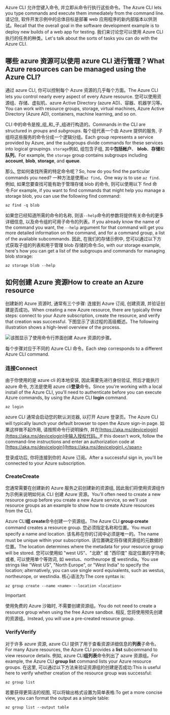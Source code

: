 <span data-ttu-id="773d5-101">Azure CLI 允许您键入命令, 并立即从命令行执行这些命令。</span><span class="sxs-lookup"><span data-stu-id="773d5-101">The Azure CLI lets you type commands and execute them immediately from the command line.</span></span> <span data-ttu-id="773d5-102">请记住, 软件开发示例中的总体目标是部署 web 应用程序的新内部版本以供测试。</span><span class="sxs-lookup"><span data-stu-id="773d5-102">Recall that the overall goal in the software development example is to deploy new builds of a web app for testing.</span></span> <span data-ttu-id="773d5-103">我们来讨论您可以使用 Azure CLI 执行的任务的种类。</span><span class="sxs-lookup"><span data-stu-id="773d5-103">Let's talk about the sorts of tasks you can do with the Azure CLI.</span></span>

## <a name="what-azure-resources-can-be-managed-using-the-azure-cli"></a><span data-ttu-id="773d5-104">哪些 azure 资源可以使用 azure CLI 进行管理？</span><span class="sxs-lookup"><span data-stu-id="773d5-104">What Azure resources can be managed using the Azure CLI?</span></span>

<span data-ttu-id="773d5-105">通过 azure CLI, 你可以控制每个 Azure 资源的几乎每个方面。</span><span class="sxs-lookup"><span data-stu-id="773d5-105">The Azure CLI lets you control nearly every aspect of every Azure resource.</span></span> <span data-ttu-id="773d5-106">您可以使用资源组、存储、虚拟机、azure Active Directory (azure AD)、容器、机器学习等。</span><span class="sxs-lookup"><span data-stu-id="773d5-106">You can work with resource groups, storage, virtual machines, Azure Active Directory (Azure AD), containers, machine learning, and so on.</span></span>

<span data-ttu-id="773d5-107">CLI 中的命令是按_组_和_子_组进行构造的。</span><span class="sxs-lookup"><span data-stu-id="773d5-107">Commands in the CLI are structured in _groups_ and _subgroups_.</span></span> <span data-ttu-id="773d5-108">每个组代表一个由 Azure 提供的服务, 子组将这些服务的命令分成一个逻辑分组。</span><span class="sxs-lookup"><span data-stu-id="773d5-108">Each group represents a service provided by Azure, and the subgroups divide commands for these services into logical groupings.</span></span> <span data-ttu-id="773d5-109">`storage`例如, 组包含子组, 其中**包括帐户**、 **blob**、**存储**和**队列**。</span><span class="sxs-lookup"><span data-stu-id="773d5-109">For example, the `storage` group contains subgroups including **account**, **blob**, **storage**, and **queue**.</span></span>

<span data-ttu-id="773d5-110">那么, 您如何查找所需的特定命令呢？</span><span class="sxs-lookup"><span data-stu-id="773d5-110">So, how do you find the particular commands you need?</span></span> <span data-ttu-id="773d5-111">一种方法是使用`az find`。</span><span class="sxs-lookup"><span data-stu-id="773d5-111">One way is to use `az find`.</span></span> <span data-ttu-id="773d5-112">例如, 如果您要查找可能有助于管理存储 blob 的命令, 则可以使用以下 find 命令:</span><span class="sxs-lookup"><span data-stu-id="773d5-112">For example, if you want to find commands that might help you manage a storage blob, you can use the following find command:</span></span>

```azurecli
az find -q blob
```

<span data-ttu-id="773d5-113">如果您已经知道所需的命令的名称, 则该`--help`命令的参数将提供有关命令的更多详细信息, 以及命令组的可用子命令的列表。</span><span class="sxs-lookup"><span data-stu-id="773d5-113">If you already know the name of the command you want, the `--help` argument for that command will get you more detailed information on the command, and for a command group, a list of the available subcommands.</span></span> <span data-ttu-id="773d5-114">因此, 在我们的存储示例中, 您可以通过以下方式获取子组的列表和用于管理 blob 存储的命令:</span><span class="sxs-lookup"><span data-stu-id="773d5-114">So, with our storage example, here's how you can get a list of the subgroups and commands for managing blob storage:</span></span>

```azurecli
az storage blob --help
```

## <a name="how-to-create-an-azure-resource"></a><span data-ttu-id="773d5-115">如何创建 Azure 资源</span><span class="sxs-lookup"><span data-stu-id="773d5-115">How to create an Azure resource</span></span>

<span data-ttu-id="773d5-116">创建新的 Azure 资源时, 通常有三个步骤: 连接到 Azure 订阅, 创建资源, 并验证创建是否成功。</span><span class="sxs-lookup"><span data-stu-id="773d5-116">When creating a new Azure resource, there are typically three steps: connect to your Azure subscription, create the resource, and verify that creation was successful.</span></span> <span data-ttu-id="773d5-117">下图显示了该过程的高级概述。</span><span class="sxs-lookup"><span data-stu-id="773d5-117">The following illustration shows a high-level overview of the process.</span></span>

![该图显示了使用命令行界面创建 Azure 资源的步骤。](../media/4-create-resources-overview.png)

<span data-ttu-id="773d5-119">每个步骤对应于不同的 Azure CLI 命令。</span><span class="sxs-lookup"><span data-stu-id="773d5-119">Each step corresponds to a different Azure CLI command.</span></span>

### <a name="connect"></a><span data-ttu-id="773d5-120">连接</span><span class="sxs-lookup"><span data-stu-id="773d5-120">Connect</span></span>

<span data-ttu-id="773d5-121">由于你使用的是 azure cli 的本地安装, 因此需要先进行身份验证, 然后才能执行 azure 命令, 方法是使用 azure cli**登录**命令。</span><span class="sxs-lookup"><span data-stu-id="773d5-121">Since you're working with a local install of the Azure CLI, you'll need to authenticate before you can execute Azure commands, by using the Azure CLI **login** command.</span></span>

```azurecli
az login
```

<span data-ttu-id="773d5-122">azure CLI 通常会启动您的默认浏览器, 以打开 Azure 登录页。</span><span class="sxs-lookup"><span data-stu-id="773d5-122">The Azure CLI will typically launch your default browser to open the Azure sign-in page.</span></span> <span data-ttu-id="773d5-123">如果这样做不起作用, 请按照命令行说明操作, 并在[https://aka.ms/devicelogin](https://aka.ms/devicelogin)中输入授权代码。</span><span class="sxs-lookup"><span data-stu-id="773d5-123">If this doesn't work, follow the command-line instructions and enter an authorization code at [https://aka.ms/devicelogin](https://aka.ms/devicelogin).</span></span>

<span data-ttu-id="773d5-124">登录成功后, 你将连接到你的 Azure 订阅。</span><span class="sxs-lookup"><span data-stu-id="773d5-124">After a successful sign in, you'll be connected to your Azure subscription.</span></span>

### <a name="create"></a><span data-ttu-id="773d5-125">Create</span><span class="sxs-lookup"><span data-stu-id="773d5-125">Create</span></span>

<span data-ttu-id="773d5-126">您通常需要在创建新的 Azure 服务之前创建新的资源组, 因此我们将使用资源组作为示例来说明如何从 CLI 创建 Azure 资源。</span><span class="sxs-lookup"><span data-stu-id="773d5-126">You'll often need to create a new resource group before you create a new Azure service, so we'll use resource groups as an example to show how to create Azure resources from the CLI.</span></span>

<span data-ttu-id="773d5-127">Azure CLI**组 create**命令创建一个资源组。</span><span class="sxs-lookup"><span data-stu-id="773d5-127">The Azure CLI **group create** command creates a resource group.</span></span> <span data-ttu-id="773d5-128">您必须指定名称和位置。</span><span class="sxs-lookup"><span data-stu-id="773d5-128">You must specify a name and location.</span></span> <span data-ttu-id="773d5-129">该名称在你的订阅中必须是唯一的。</span><span class="sxs-lookup"><span data-stu-id="773d5-129">The name must be unique within your subscription.</span></span> <span data-ttu-id="773d5-130">该位置确定将存储资源组的元数据的位置。</span><span class="sxs-lookup"><span data-stu-id="773d5-130">The location determines where the metadata for your resource group will be stored.</span></span> <span data-ttu-id="773d5-131">您可以使用如 "west US"、"北欧" 或 "西印度" 指定位置的字符串;或者, 可以使用单个等效词, 如 westus、northeurope 或 westindia。</span><span class="sxs-lookup"><span data-stu-id="773d5-131">You use strings like "West US", "North Europe", or "West India" to specify the location; alternatively, you can use single word equivalents, such as westus, northeurope, or westindia.</span></span> <span data-ttu-id="773d5-132">核心语法为:</span><span class="sxs-lookup"><span data-stu-id="773d5-132">The core syntax is:</span></span>

```azurecli
az group create --name <name> --location <location>
```

> [!IMPORTANT]
> <span data-ttu-id="773d5-133">使用免费的 Azure 沙箱时, 不需要创建资源组。</span><span class="sxs-lookup"><span data-stu-id="773d5-133">You do not need to create a resource group when using the free Azure sandbox.</span></span> <span data-ttu-id="773d5-134">相反, 您将使用预先创建的资源组。</span><span class="sxs-lookup"><span data-stu-id="773d5-134">Instead, you will use a pre-created resource group.</span></span>

### <a name="verify"></a><span data-ttu-id="773d5-135">Verify</span><span class="sxs-lookup"><span data-stu-id="773d5-135">Verify</span></span>

<span data-ttu-id="773d5-136">对于许多 azure 资源, azure CLI 提供了用于查看资源详细信息的**列表**子命令。</span><span class="sxs-lookup"><span data-stu-id="773d5-136">For many Azure resources, the Azure CLI provides a **list** subcommand to view resource details.</span></span> <span data-ttu-id="773d5-137">例如, azure CLI**组列表**命令列出了 azure 资源组。</span><span class="sxs-lookup"><span data-stu-id="773d5-137">For example, the Azure CLI **group list** command lists your Azure resource groups.</span></span> <span data-ttu-id="773d5-138">在这里, 可以通过以下方法来验证资源组的创建是否成功:</span><span class="sxs-lookup"><span data-stu-id="773d5-138">This is useful here to verify whether creation of the resource group was successful:</span></span>

```azurecli
az group list
```

<span data-ttu-id="773d5-139">若要获得更简洁的视图, 可以将输出格式设置为简单表格:</span><span class="sxs-lookup"><span data-stu-id="773d5-139">To get a more concise view, you can format the output as a simple table:</span></span>

```azurecli
az group list --output table
```
